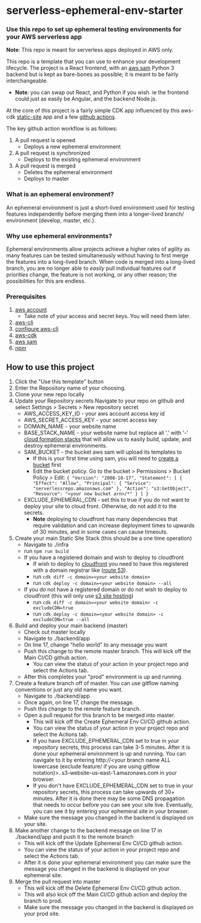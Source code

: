 # serverless-ephemeral-env-starter

### Use this repo to set up ephemeral testing environments for your AWS serverless app
**Note**: This repo is meant for serverless apps deployed in AWS only.

This repo is a template that you can use to enhance your development lifecycle. The project is a React frontend, 
with an [aws sam](https://aws.amazon.com/serverless/sam/)
Python 3 backend but is kept as bare-bones as possible; it is meant to be fairly interchangeable. 
- **Note**: you can swap out React, and Python if you wish. ie the frontend could just as easily be Angular, 
and the backend Node.js.

At the core of this project is a fairly simple CDK app influenced by this aws-cdk
[static-site](https://github.com/aws-samples/aws-cdk-examples/tree/master/typescript/static-site) app and a few
[github actions](https://docs.github.com/en/free-pro-team@latest/actions).

The key github action workflow is as follows:
1. A pull request is opened
    - Deploys a new ephemeral environment
2. A pull request is synchronized
    - Deploys to the existing ephemeral environment
3. A pull request is merged
    - Deletes the ephemeral environment
    - Deploys to master

### What is an ephemeral environment?
An ephemeral environment is just a short-lived environment used for testing features independently before merging them 
into a longer-lived branch/ environment (develop, master, etc.).

### Why use ephemeral environments?
Ephemeral environments allow projects achieve a higher rates of agility as many features can be tested simultaneously 
without having to first merge the features into a long-lived branch. When code is merged into a long-lived branch, you 
are no longer able to *easily* pull individual features out if priorities change, the feature is not working, or any other 
reason; the possibilities for this are endless. 

### Prerequisites
1. [aws account](https://aws.amazon.com/free)
    - Take note of your access and secret keys. You will need them later.
2. [aws-cli](https://docs.aws.amazon.com/cli/latest/userguide/install-cliv2.html)
3. [configure aws-cli](https://docs.aws.amazon.com/cli/latest/userguide/cli-configure-quickstart.html)
4. [aws-cdk](https://docs.aws.amazon.com/cdk/latest/guide/getting_started.html)
5. [aws sam](https://aws.amazon.com/serverless/sam/)
6. [npm](https://www.npmjs.com/get-npm)


## How to use this project
1. Click the "Use this template" button
2. Enter the Repository name of your choosing. 
3. Clone your new repo locally
4. Update your Repository secrets
    Navigate to your repo on github and select Settings > Secrets > New repository secret 
    - AWS_ACCESS_KEY_ID - your aws account access key id
    - AWS_SECRET_ACCESS_KEY - your secret access key
    - DOMAIN_NAME - your website name 
    - BASE_STACK_NAME - your website name but replace all '.' with '-' 
    [cloud formation stacks](https://docs.aws.amazon.com/AWSCloudFormation/latest/UserGuide/stacks.html) that will 
    allow us to easily build, update, and destroy ephemeral environments.
    - SAM_BUCKET - the bucket aws sam will upload its templates to
        - If this is your first time using sam, you will need to 
        [create a bucket](https://docs.aws.amazon.com/AmazonS3/latest/user-guide/create-bucket.html) first
        - Edit the bucket policy. Go to the bucket > Permissions > Bucket Policy > Edit:
        `
        {
            "Version": "2008-10-17",
            "Statement": [
                {
                    "Effect": "Allow",
                    "Principal": {
                        "Service": "serverlessrepo.amazonaws.com"
                    },
                    "Action": "s3:GetObject",
                    "Resource": "<your new bucket arn>/*"
                }
            ]
        }
        `
    - EXCLUDE_EPHEMERAL_CDN - set this to true if you do not want to deploy your site to cloud front. 
    Otherwise, do not add it to the secrets.
        - **Note**  deploying to cloudfront has many dependencies that require validation and can increase deployment 
        times to upwards of 30 minutes, and in some cases can cause timeouts.
5. Create your main Static Site Stack (this should be a one time operation)
    - Navigate to ./infra
    - run `npm run build`
    - If you have a registered domain and wish to deploy to cloudfront
        - If wish to deploy to 
        [cloudfront](https://aws.amazon.com/premiumsupport/knowledge-center/cloudfront-https-requests-s3/) you need 
        to have this registered with a domain registrar like 
        ([route 53](https://docs.aws.amazon.com/Route53/latest/DeveloperGuide/domain-register.html)).
        - run `cdk diff -c domain=<your website domain>`
        - run `cdk deploy -c domain=<your website domain> --all`
    - If you do not have a registered domain or do not wish to deploy to cloudfront 
    (this will only use [s3 site hosting](https://docs.aws.amazon.com/AmazonS3/latest/dev/WebsiteHosting.html))
        - run `cdk diff -c domain=<your website domain> -c excludeCDN=true`
        - run `cdk deploy -c domain=<your website domain> -c excludeCDN=true --all`
6. Build and deploy your main backend (master)
    - Check out master locally
    - Navigate to ./backend/app
    - On line 17, change "hello world" to any message you want
    - Push this change to the remote master branch. This will kick off the Main CI/CD github action.
        - You can view the status of your action in your project repo and select the Actions tab.
    - After this completes your "prod" environment is up and running.
7. Create a feature branch off of master. You can use gitflow naming conventions or just any old name you want.
    - Navigate to ./backend/app
    - Once again, on line 17, change the message.
    - Push this change to the remote feature branch. 
    - Open a pull request for this branch to be merged into master. 
        - This will kick off the Create Ephemeral Env CI/CD github action.
        - You can view the status of your action in your project repo and select the Actions tab.
        - If you have EXCLUDE_EPHEMERAL_CDN set to true in your repository secrets, this process can take 3-5 minutes. 
        After it is done your ephemeral environment is up and running. You can navigate to it by entering 
        http://<your branch name ALL lowercase (exclude feature/ if you are using gitflow notation)>.<your domain name>.s3-website-us-east-1.amazonaws.com
        in your browser.
        - If you don't have EXCLUDE_EPHEMERAL_CDN set to true in your repository secrets, this process can take upwards 
        of 30+ minutes. After it is done there may be some DNS propagation that needs to occur before you can see your site live.
        Eventually, you can see it by entering your ephemeral site in your browser.
    - Make sure the message you changed in the backend is displayed on your site.
8. Make another change to the backend message on line 17 in ./backend/app and push it to the remote branch
    - This will kick off the Update Ephemeral Env CI/CD github action.
    - You can view the status of your action in your project repo and select the Actions tab.
    - After it is done your ephemeral environment you can make sure the message you changed in the backend is 
    displayed on your ephemeral site.
9. Merge the pull request into master
    - This will kick off the Delete Ephemeral Env CI/CD github action.
    - This will also kick off the Main CI/CD github action and deploy the branch to prod.
    - Make sure the message you changed in the backend is displayed on your prod site.

    
    

